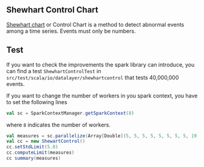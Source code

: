 ## Shewhart Control Chart

[Shewhart chart](http://en.wikipedia.org/wiki/Control_chart) or Control Chart is 
a method to detect abnormal events among a time series. Events must only be numbers.

## Test

If you want to check the improvements the spark library can introduce, you can find a test `ShewhartControlTest` in
`src/test/scala/io/datalayer/shewhartcontrol` that tests 40,000,000 events.

If you want to change the number of workers in you spark context, you have to set the following lines

```scala
val sc = SparkContextManager.getSparkContext(8)
```

where `8` indicates the number of workers.

```scala
val measures = sc.parallelize(Array[Double](5, 5, 5, 5, 5, 5, 5, 5, 19))
val cc = new ShewartControl()
cc.setStdLimit(5.0)
cc.computeLimit(measures)
cc summary(measures)
```
